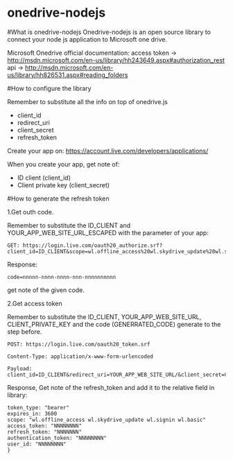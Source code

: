 # onedrive-nodejs

#What is onedrive-nodejs
Onedrive-nodejs is an open source library to connect your node js application to Microsoft one drive.

Microsoft Onedrive official documentation:
access token   -> http://msdn.microsoft.com/en-us/library/hh243649.aspx#authorization_rest
api -> http://msdn.microsoft.com/en-us/library/hh826531.aspx#reading_folders

#How to configure the library

Remember to substitute all the info on top of onedrive.js 

- client_id
- redirect_uri
- client_secret
- refresh_token

Create your app on:
https://account.live.com/developers/applications/

When you create your app, get note of:
- ID client (client_id)
- Client private key (client_secret)

#How to generate the refresh token

1.Get outh code.

Remember to substitute the ID_CLIENT and YOUR_APP_WEB_SITE_URL_ESCAPED with the parameter of your app:

```
GET: https://login.live.com/oauth20_authorize.srf?client_id=ID_CLIENT&scope=wl.offline_access%20wl.skydrive_update%20wl.signin%20wl.basic&response_type=code&redirect_uri=YOUR_APP_WEB_SITE_URL_ESCAPED
```

Response:
```
code=nnnnn-nnnn-nnnn-nnn-nnnnnnnnnn
```

get note of the given code.

2.Get access token 

Remember to substitute the ID_CLIENT, YOUR_APP_WEB_SITE_URL, CLIENT_PRIVATE_KEY and the code (GENERRATED_CODE) generate to the step before.

```
POST: https://login.live.com/oauth20_token.srf

Content-Type: application/x-www-form-urlencoded 

Payload: client_id=ID_CLIENT&redirect_uri=YOUR_APP_WEB_SITE_URL/&client_secret=CLIENT_PRIVATE_KEY&code=GENERRATED_CODE&grant_type=authorization_code
```

Response, Get note of the refresh_token and add it to the relative field in library: 

```
token_type: "bearer"
expires_in: 3600
scope: "wl.offline_access wl.skydrive_update wl.signin wl.basic"
access_token: "NNNNNNNN"
refresh_token: "NNNNNNN"
authentication_token: "NNNNNNNN"
user_id: "NNNNNNNN"
}
```
